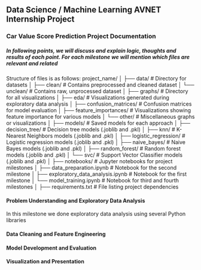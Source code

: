 ## Data Science / Machine Learning AVNET Internship Project
### Car Value Score Prediction Project Documentation
##### In following points, we will discuss and explain logic, thoughts and results of each point. For each milestone we will mention which files are relevant and related
Structure of files is as follows:
project_name/
│
├── data/                     # Directory for datasets
│   ├── clean/                # Contains preprocessed and cleaned dataset
│   └── unclean/              # Contains raw, unprocessed dataset
│
├── graphs/                   # Directory for all visualizations
│   ├── eda/                  # Visualizations generated during exploratory data analysis
│   ├── confusion_matrices/   # Confusion matrices for model evaluation
│   ├── feature_importances/  # Visualizations showing feature importance for various models
│   └── other/                # Miscellaneous graphs or visualizations
│
├── models/                   # Saved models for each approach
│   ├── decision_tree/        # Decision tree models (.joblib and .pkl)
│   ├── knn/                  # K-Nearest Neighbors models (.joblib and .pkl)
│   ├── logistic_regression/  # Logistic regression models (.joblib and .pkl)
│   ├── naive_bayes/          # Naive Bayes models (.joblib and .pkl)
│   ├── random_forest/        # Random forest models (.joblib and .pkl)
│   └── svc/                  # Support Vector Classifier models (.joblib and .pkl)
│
├── notebooks/                # Jupyter notebooks for project milestones
│   ├── data_preparation.ipynb       # Notebook for the second milestone
│   ├── exploratory_data_analysis.ipynb  # Notebook for the first milestone
│   └── model_training.ipynb         # Notebook for third and fourth milestones
│
├── requirements.txt          # File listing project dependencies



#### Problem Understanding and Exploratory Data Analysis
In this milestone we done exploratory data analysis using several Python libraries
#### Data Cleaning and Feature Engineering

#### Model Development and Evaluation

#### Visualization and Presentation
